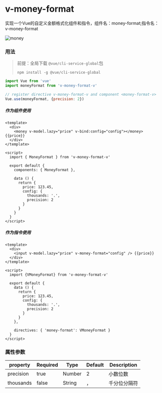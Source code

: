 # v-money-format #

实现一个Vue的自定义金额格式化组件和指令，组件名：money-format;指令名：v-money-format

![money](C:\Users\123\Desktop\money.gif)

### 用法

> 前提：全局下载 `@vue/cli-service-global`包
>
> `npm install -g @vue/cli-service-global`

```javascript
import Vue from 'vue'
import moneyFormat from 'v-money-format-v'

// register directive v-money-format-v and component <money-format-v>
Vue.use(moneyFormat, {precision: 2})
```

##### 作为组件使用

```vue
<template>
  <div>
    <money v-model.lazy="price" v-bind:config="config"></money> {{price}}
  </div>
</template>

<script>
  import { MoneyFormat } from 'v-money-format-v'

  export default {
    components: { MoneyFormat },

    data () {
      return {
        price: 123.45,
        config: {
          thousands: '.',
          precision: 2
        }
      }
    }
  }
</script>
```

##### 作为指令使用

```vue
<template>
  <div>
    <input v-model.lazy="price" v-money-format="config" /> {{price}}
  </div>
</template>

<script>
  import {VMoneyFormat} from 'v-money-format-v'

  export default {
    data () {
      return {
        price: 123.45,
        config: {
          thousands: '.',
          precision: 2
        }
      }
    },

    directives: { 'money-format': VMoneyFormat }
  }
</script>
```

### 属性参数

| property  | Required | Type   | Default | Description  |
| --------- | -------- | ------ | ------- | ------------ |
| precision | true     | Number | 2       | 小数位数     |
| thousands | false    | String | ，      | 千分位分隔符 |

